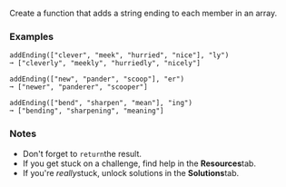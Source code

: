 Create a function that adds a string ending to each member in an array.


### Examples ###
    addEnding(["clever", "meek", "hurried", "nice"], "ly")
    ➞ ["cleverly", "meekly", "hurriedly", "nicely"]

    addEnding(["new", "pander", "scoop"], "er")
    ➞ ["newer", "panderer", "scooper"]

    addEnding(["bend", "sharpen", "mean"], "ing")
    ➞ ["bending", "sharpening", "meaning"]


### Notes ###
*   Don't forget to `return`the result.
*   If you get stuck on a challenge, find help in the **Resources**tab.
*   If you're *really*stuck, unlock solutions in the **Solutions**tab.